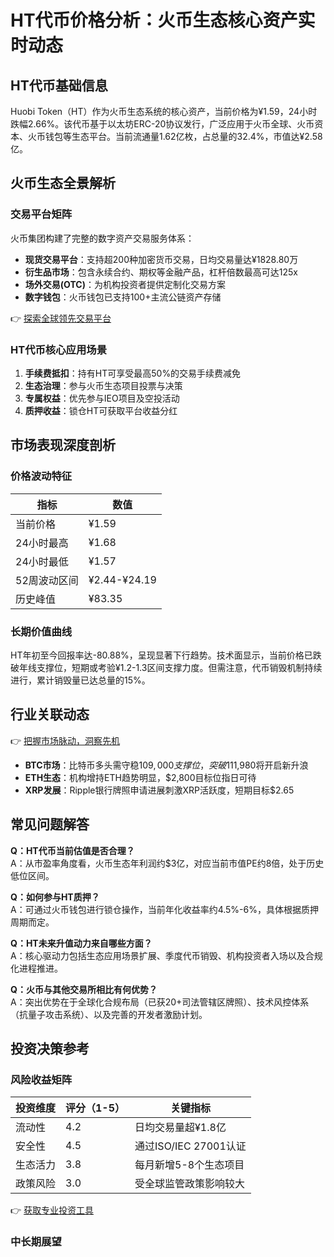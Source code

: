 # HT代币价格分析：火币生态核心资产实时动态

## HT代币基础信息
Huobi Token（HT）作为火币生态系统的核心资产，当前价格为¥1.59，24小时跌幅2.66%。该代币基于以太坊ERC-20协议发行，广泛应用于火币全球、火币资本、火币钱包等生态平台。当前流通量1.62亿枚，占总量的32.4%，市值达¥2.58亿。

## 火币生态全景解析
### 交易平台矩阵
火币集团构建了完整的数字资产交易服务体系：
- **现货交易平台**：支持超200种加密货币交易，日均交易量达¥1828.80万
- **衍生品市场**：包含永续合约、期权等金融产品，杠杆倍数最高可达125x
- **场外交易(OTC)**：为机构投资者提供定制化交易方案
- **数字钱包**：火币钱包已支持100+主流公链资产存储

👉 [探索全球领先交易平台](https://bit.ly/okx_welcome)

### HT代币核心应用场景
1. **手续费抵扣**：持有HT可享受最高50%的交易手续费减免
2. **生态治理**：参与火币生态项目投票与决策
3. **专属权益**：优先参与IEO项目及空投活动
4. **质押收益**：锁仓HT可获取平台收益分红

## 市场表现深度剖析
### 价格波动特征
| 指标          | 数值       |
|---------------|------------|
| 当前价格      | ¥1.59      |
| 24小时最高    | ¥1.68      |
| 24小时最低    | ¥1.57      |
| 52周波动区间  | ¥2.44-¥24.19|
| 历史峰值      | ¥83.35     |

### 长期价值曲线
HT年初至今回报率达-80.88%，呈现显著下行趋势。技术面显示，当前价格已跌破年线支撑位，短期或考验¥1.2-1.3区间支撑力度。但需注意，代币销毁机制持续进行，累计销毁量已达总量的15%。

## 行业关联动态
👉 [把握市场脉动，洞察先机](https://bit.ly/okx_welcome)
- **BTC市场**：比特币多头需守稳$109,000支撑位，突破$111,980将开启新升浪
- **ETH生态**：机构增持ETH趋势明显，$2,800目标位指日可待
- **XRP发展**：Ripple银行牌照申请进展刺激XRP活跃度，短期目标$2.65

## 常见问题解答
**Q：HT代币当前估值是否合理？**  
A：从市盈率角度看，火币生态年利润约$3亿，对应当前市值PE约8倍，处于历史低位区间。

**Q：如何参与HT质押？**  
A：可通过火币钱包进行锁仓操作，当前年化收益率约4.5%-6%，具体根据质押周期而定。

**Q：HT未来升值动力来自哪些方面？**  
A：核心驱动力包括生态应用场景扩展、季度代币销毁、机构投资者入场以及合规化进程推进。

**Q：火币与其他交易所相比有何优势？**  
A：突出优势在于全球化合规布局（已获20+司法管辖区牌照）、技术风控体系（抗量子攻击系统）、以及完善的开发者激励计划。

## 投资决策参考
### 风险收益矩阵
| 投资维度   | 评分（1-5） | 关键指标                  |
|------------|-------------|---------------------------|
| 流动性     | 4.2         | 日均交易量超¥1.8亿        |
| 安全性     | 4.5         | 通过ISO/IEC 27001认证     |
| 生态活力   | 3.8         | 每月新增5-8个生态项目     |
| 政策风险   | 3.0         | 受全球监管政策影响较大    |

👉 [获取专业投资工具](https://bit.ly/okx_welcome)

### 中长期展望